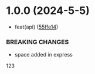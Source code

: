 # 1.0.0 (2024-5-5)


* feat(api) ([55ffe14](https:/Users/vishalacharya/Documents/node-projects/maximus//commit/55ffe14ea07b3d922944fa51b8baa29b375233de))


### BREAKING CHANGES

* space added in express

123
